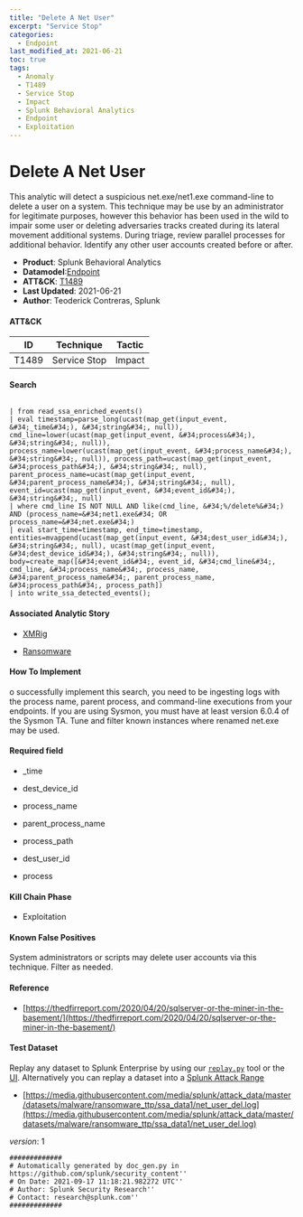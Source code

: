 ```yaml
---
title: "Delete A Net User"
excerpt: "Service Stop"
categories:
  - Endpoint
last_modified_at: 2021-06-21
toc: true
tags:
  - Anomaly
  - T1489
  - Service Stop
  - Impact
  - Splunk Behavioral Analytics
  - Endpoint
  - Exploitation
---
```


# Delete A Net User

This analytic will detect a suspicious net.exe/net1.exe command-line to delete a user on a system. This technique may be use by an administrator for legitimate purposes, however this behavior has been used in the wild to impair some user or deleting adversaries tracks created during its lateral movement additional systems. During triage, review parallel processes for additional behavior. Identify any other user accounts created before or after.

- **Product**: Splunk Behavioral Analytics
- **Datamodel**:[Endpoint](https://docs.splunk.com/Documentation/CIM/latest/User/Endpoint)
- **ATT&CK**: [T1489](https://attack.mitre.org/techniques/T1489/)
- **Last Updated**: 2021-06-21
- **Author**: Teoderick Contreras, Splunk


#### ATT&CK

| ID          | Technique   | Tactic       |
| ----------- | ----------- |--------------|
| T1489 | Service Stop | Impact |


#### Search

```

| from read_ssa_enriched_events() 
| eval timestamp=parse_long(ucast(map_get(input_event, &#34;_time&#34;), &#34;string&#34;, null)), cmd_line=lower(ucast(map_get(input_event, &#34;process&#34;), &#34;string&#34;, null)), process_name=lower(ucast(map_get(input_event, &#34;process_name&#34;), &#34;string&#34;, null)), process_path=ucast(map_get(input_event, &#34;process_path&#34;), &#34;string&#34;, null), parent_process_name=ucast(map_get(input_event, &#34;parent_process_name&#34;), &#34;string&#34;, null), event_id=ucast(map_get(input_event, &#34;event_id&#34;), &#34;string&#34;, null) 
| where cmd_line IS NOT NULL AND like(cmd_line, &#34;%/delete%&#34;) AND (process_name=&#34;net1.exe&#34; OR process_name=&#34;net.exe&#34;) 
| eval start_time=timestamp, end_time=timestamp, entities=mvappend(ucast(map_get(input_event, &#34;dest_user_id&#34;), &#34;string&#34;, null), ucast(map_get(input_event, &#34;dest_device_id&#34;), &#34;string&#34;, null)), body=create_map([&#34;event_id&#34;, event_id, &#34;cmd_line&#34;, cmd_line, &#34;process_name&#34;, process_name, &#34;parent_process_name&#34;, parent_process_name, &#34;process_path&#34;, process_path]) 
| into write_ssa_detected_events();
```

#### Associated Analytic Story

* [XMRig](_stories/xmrig)

* [Ransomware](_stories/ransomware)


#### How To Implement
o successfully implement this search, you need to be ingesting logs with the process name, parent process, and command-line executions from your endpoints. If you are using Sysmon, you must have at least version 6.0.4 of the Sysmon TA. Tune and filter known instances where renamed net.exe may be used.

#### Required field

* _time

* dest_device_id

* process_name

* parent_process_name

* process_path

* dest_user_id

* process


#### Kill Chain Phase

* Exploitation


#### Known False Positives
System administrators or scripts may delete user accounts via this technique. Filter as needed.




#### Reference


* [https://thedfirreport.com/2020/04/20/sqlserver-or-the-miner-in-the-basement/](https://thedfirreport.com/2020/04/20/sqlserver-or-the-miner-in-the-basement/)



#### Test Dataset
Replay any dataset to Splunk Enterprise by using our [`replay.py`](https://github.com/splunk/attack_data#using-replaypy) tool or the [UI](https://github.com/splunk/attack_data#using-ui).
Alternatively you can replay a dataset into a [Splunk Attack Range](https://github.com/splunk/attack_range#replay-dumps-into-attack-range-splunk-server)


* [https://media.githubusercontent.com/media/splunk/attack_data/master/datasets/malware/ransomware_ttp/ssa_data1/net_user_del.log](https://media.githubusercontent.com/media/splunk/attack_data/master/datasets/malware/ransomware_ttp/ssa_data1/net_user_del.log)


_version_: 1

```
#############
# Automatically generated by doc_gen.py in https://github.com/splunk/security_content''
# On Date: 2021-09-17 11:18:21.982272 UTC''
# Author: Splunk Security Research''
# Contact: research@splunk.com''
#############
```